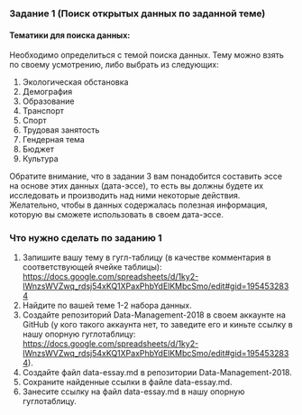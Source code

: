 
### Задание 1 (Поиск открытых данных по заданной теме)

#### Тематики для поиска данных: 

Необходимо определиться с темой поиска данных. Тему можно взять по своему усмотрению, либо выбрать из следующих:

1. Экологическая обстановка
2. Демография
3. Образование
4. Транспорт
5. Спорт
6. Трудовая занятость
7. Гендерная тема
8. Бюджет
9. Культура       

Обратите внимание, что в задании 3 вам понадобится составить эссе на основе этих данных (дата-эссе), то есть вы должны будете их исследовать и производить над ними некоторые действия.      
Желательно, чтобы в данных содержалась полезная информация, которую вы сможете использовать в своем дата-эссе.     

### Что нужно сделать по заданию 1

1. Запишите вашу тему в гугл-таблицу (в качестве комментария в соответствующей ячейке таблицы): https://docs.google.com/spreadsheets/d/1ky2-lWnzsWVZwq_rdsj54xKQ1XPaxPhbYdElKMbcSmo/edit#gid=1954532834
2. Найдите по вашей теме 1-2 набора данных.     
3. Создайте репозиторий Data-Management-2018 в своем аккаунте на GitHub (у кого такого аккаунта нет, то заведите его и киньте ссылку в нашу опорную гуглотаблицу: https://docs.google.com/spreadsheets/d/1ky2-lWnzsWVZwq_rdsj54xKQ1XPaxPhbYdElKMbcSmo/edit#gid=1954532834).
4. Создайте файл data-essay.md в репозитории Data-Management-2018.
5. Сохраните найденные ссылки в файле data-essay.md.
6. Занесите ссылку на файл data-essay.md в нашу опорную гуглотаблицу.
